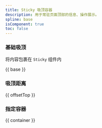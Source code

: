 ```yaml
---
title: Sticky 吸顶容器
description: 用于常驻页面顶部的信息、操作展示。
spline: base
isComponent: true
toc: false
---
```


### 基础吸顶

将内容包裹在 `Sticky` 组件内

{{ base }}

### 吸顶距离

{{ offsetTop }}

### 指定容器

{{ container }}
